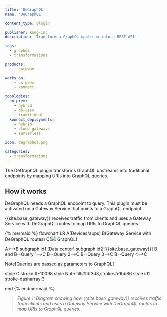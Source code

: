 ```yaml
---
title: 'DeGraphQL'
name: 'DeGraphQL'

content_type: plugin

publisher: kong-inc
description: 'Transform a GraphQL upstream into a REST API'

tags:
  - graphql
  - transformations

products:
    - gateway

works_on:
    - on-prem
    - konnect

topologies:
  on_prem:
    - hybrid
    - db-less
    - traditional
  konnect_deployments:
    - hybrid
    - cloud-gateways
    - serverless

icon: degraphql.png

categories:
  - transformations
---
```


The DeGraphQL plugin transforms GraphQL upstreams into traditional endpoints by mapping URIs into GraphQL queries.

## How it works

DeGraphQL needs a GraphQL endpoint to query. 
This plugin must be activated on a Gateway Service that points to a GraphQL endpoint.

{{site.base_gateway}} receives traffic from clients and uses a Gateway Service with DeGraphQL routes to map URIs to GraphQL queries.

<!-- vale off -->
{% mermaid %}
flowchart LR
A(Devices/apps)
B(Gateway Service with 
DeGraphQL routes)
C(<img src="/assets/icons/plugins/graphql-proxy-cache-advanced.png" style="max-height:20px"/> GraphQL)

A<-->B
subgraph id1 [Data center]
subgraph id2 [{{site.base_gateway}}]
B
end
B--Query 1-->C
B--Query 2-->C
B--Query 3-->C
B--Query 4-->C

Note[Queries are passed as 
parameters to GraphQL]

style C stroke:#E10098
style Note fill:#fdf3d8,stroke:#e1bb86
style id1 stroke-dasharray:3

end
{% endmermaid %}
<!-- vale on -->
> _Figure 1: Diagram showing how {{site.base_gateway}} receives traffic from clients and uses a Gateway Service 
with DeGraphQL routes to map URIs to GraphQL queries._

